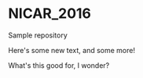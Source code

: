 # NICAR_2016
Sample repository

Here's some new text, and some more!

What's this good for, I wonder? 
